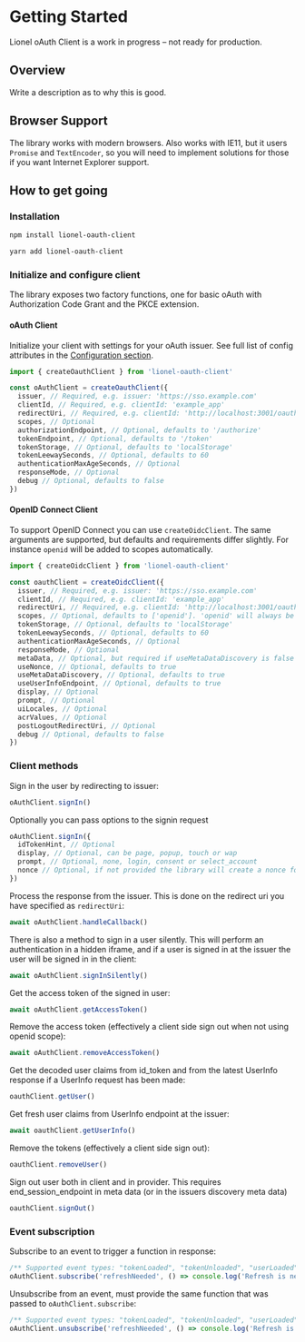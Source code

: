 # Getting Started

Lionel oAuth Client is a work in progress – not ready for production.

## Overview

Write a description as to why this is good.

## Browser Support

The library works with modern browsers. Also works with IE11, but it users `Promise` and `TextEncoder`, so you will need to implement solutions for those if you want Internet Explorer support.

## How to get going

### Installation

```bash
npm install lionel-oauth-client
```

```bash
yarn add lionel-oauth-client
```

### Initialize and configure client

The library exposes two factory functions, one for basic oAuth with Authorization Code Grant and the PKCE extension.

#### oAuth Client

Initialize your client with settings for your oAuth issuer. See full list of config attributes in the [Configuration section](/config/).

```js
import { createOauthClient } from 'lionel-oauth-client'

const oAuthClient = createOauthClient({
  issuer, // Required, e.g. issuer: 'https://sso.example.com'
  clientId, // Required, e.g. clientId: 'example_app'
  redirectUri, // Required, e.g. clientId: 'http://localhost:3001/oauth-callback.html'
  scopes, // Optional
  authorizationEndpoint, // Optional, defaults to '/authorize'
  tokenEndpoint, // Optional, defaults to '/token'
  tokenStorage, // Optional, defaults to 'localStorage'
  tokenLeewaySeconds, // Optional, defaults to 60
  authenticationMaxAgeSeconds, // Optional
  responseMode, // Optional
  debug // Optional, defaults to false
})
```

#### OpenID Connect Client

To support OpenID Connect you can use `createOidcClient`. The same arguments are supported, but defaults and requirements differ slightly. For instance `openid` will be added to scopes automatically.

```js
import { createOidcClient } from 'lionel-oauth-client'

const oauthClient = createOidcClient({
  issuer, // Required, e.g. issuer: 'https://sso.example.com'
  clientId, // Required, e.g. clientId: 'example_app'
  redirectUri, // Required, e.g. clientId: 'http://localhost:3001/oauth-callback.html'
  scopes, // Optional, defaults to ['openid']. 'openid' will always be added if not included
  tokenStorage, // Optional, defaults to 'localStorage'
  tokenLeewaySeconds, // Optional, defaults to 60
  authenticationMaxAgeSeconds, // Optional
  responseMode, // Optional
  metaData, // Optional, but required if useMetaDataDiscovery is false
  useNonce, // Optional, defaults to true
  useMetaDataDiscovery, // Optional, defaults to true
  useUserInfoEndpoint, // Optional, defaults to true
  display, // Optional
  prompt, // Optional
  uiLocales, // Optional
  acrValues, // Optional
  postLogoutRedirectUri, // Optional
  debug // Optional, defaults to false
})
```

### Client methods

Sign in the user by redirecting to issuer:

```js
oAuthClient.signIn()
```

Optionally you can pass options to the signin request

```js
oAuthClient.signIn({
  idTokenHint, // Optional
  display, // Optional, can be page, popup, touch or wap
  prompt, // Optional, none, login, consent or select_account
  nonce // Optional, if not provided the library will create a nonce for you (if not useNonce is set to false in config)
})
```

Process the response from the issuer. This is done on the redirect uri you have specified as `redirectUri`:

```js
await oAuthClient.handleCallback()
```

There is also a method to sign in a user silently. This will perform an authentication in a hidden iframe, and if a user is signed in at the issuer the user will be signed in in the client:

```js
await oAuthClient.signInSilently()
```

Get the access token of the signed in user:

```js
await oAuthClient.getAccessToken()
```

Remove the access token (effectively a client side sign out when not using openid scope):

```js
await oAuthClient.removeAccessToken()
```

Get the decoded user claims from id_token and from the latest UserInfo response if a UserInfo request has been made:

```js
oauthClient.getUser()
```

Get fresh user claims from UserInfo endpoint at the issuer:

```js
await oauthClient.getUserInfo()
```

Remove the tokens (effectively a client side sign out):

```js
oauthClient.removeUser()
```

Sign out user both in client and in provider. This requires end_session_endpoint in meta data (or in the issuers discovery meta data)

```js
oauthClient.signOut()
```

### Event subscription

Subscribe to an event to trigger a function in response:

```js
/** Supported event types: "tokenLoaded", "tokenUnloaded", "userLoaded", "userUnloaded", "refreshNeeded" */
oAuthClient.subscribe('refreshNeeded', () => console.log('Refresh is needed'))
```

Unsubscribe from an event, must provide the same function that was passed to `oAuthClient.subscribe`:

```js
/** Supported event types: "tokenLoaded", "tokenUnloaded", "userLoaded", "userUnloaded", "refreshNeeded" */
oAuthClient.unsubscribe('refreshNeeded', () => console.log('Refresh is needed'))
```
